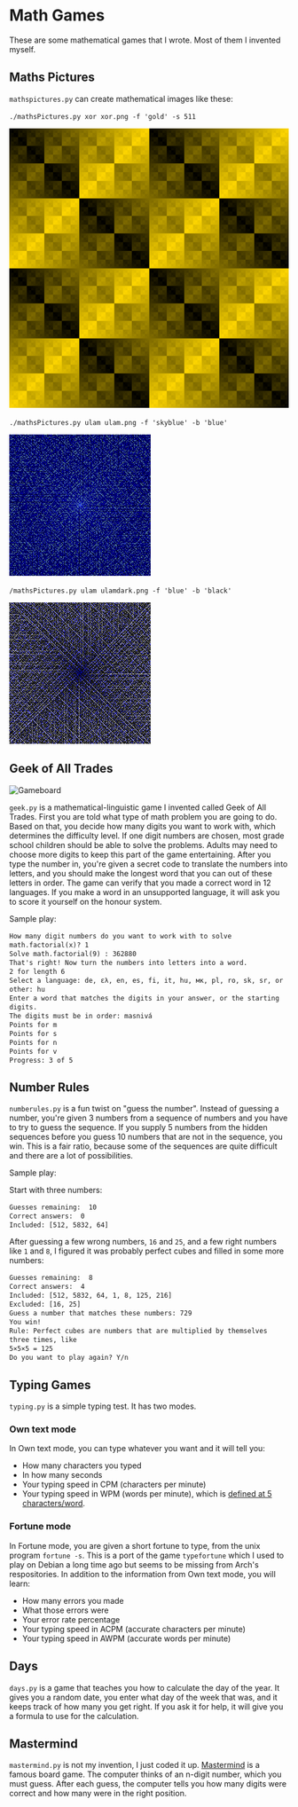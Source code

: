 # Math Games
These are some mathematical games that I wrote. Most of them I invented myself.

## Maths Pictures

`mathspictures.py` can create mathematical images like these:

`./mathsPictures.py xor xor.png -f 'gold' -s 511`

![XOR](./xor.png)

`./mathsPictures.py ulam ulam.png -f 'skyblue' -b 'blue'`

![Ulam spiral](./ulam.png)

`/mathsPictures.py ulam ulamdark.png -f 'blue' -b 'black'`

![Ulam spiral](./ulamdark.png)

## Geek of All Trades

![Gameboard](https://i.imgur.com/AujrAly.png "Gameboard")

`geek.py` is a mathematical-linguistic game I invented called Geek of All Trades. First you are told what type of math problem you are going to do. Based on that, you decide how many digits you want to work with, which determines the difficulty level. If one digit numbers are chosen, most grade school children should be able to solve the problems. Adults may need to choose more digits to keep this part of the game entertaining. After you type the number in, you're given a secret code to translate the numbers into letters, and you should make the longest word that you can out of these letters in order. The game can verify that you made a correct word in 12 languages. If you make a word in an unsupported language, it will ask you to score it yourself on the honour system.

Sample play:

```
How many digit numbers do you want to work with to solve math.factorial(x)? 1
Solve math.factorial(9) : 362880
That's right! Now turn the numbers into letters into a word. 
2 for length 6
Select a language: de, ελ, en, es, fi, it, hu, мк, pl, ro, sk, sr, or other: hu
Enter a word that matches the digits in your answer, or the starting digits.
The digits must be in order: masnivá
Points for m
Points for s
Points for n
Points for v
Progress: 3 of 5
```

## Number Rules
`numberules.py` is a fun twist on "guess the number". Instead of guessing a number, you're given 3 numbers from a sequence of numbers and you have to try to guess the sequence. If you supply 5 numbers from the hidden sequences before you guess 10 numbers that are not in the sequence, you win. This is a fair ratio, because some of the sequences are quite difficult and there are a lot of possibilities.

Sample play:

Start with three numbers:
```
Guesses remaining:  10
Correct answers:  0
Included: [512, 5832, 64]
```

After guessing a few wrong numbers, `16` and `25`, and a few right numbers like `1` and `8`, I figured it was probably perfect cubes and filled in some more numbers:

```
Guesses remaining:  8
Correct answers:  4
Included: [512, 5832, 64, 1, 8, 125, 216]
Excluded: [16, 25]
Guess a number that matches these numbers: 729
You win!
Rule: Perfect cubes are numbers that are multiplied by themselves three times, like
5×5×5 = 125
Do you want to play again? Y/n 
```

## Typing Games
`typing.py` is a simple typing test. It has two modes. 

### Own text mode
In Own text mode, you can type whatever you want and it will tell you:
* How many characters you typed
* In how many seconds
* Your typing speed in CPM (characters per minute)
* Your typing speed in WPM (words per minute), which is [defined at 5 characters/word](https://en.wikipedia.org/wiki/Words_per_minute).

### Fortune mode
In Fortune mode, you are given a short fortune to type, from the unix program `fortune -s`. This is a port of the game `typefortune` which I used to play on Debian a long time ago but seems to be missing from Arch's respositories. In addition to the information from Own text mode, you will learn:
* How many errors you made
* What those errors were
* Your error rate percentage
* Your typing speed in ACPM (accurate characters per minute)
* Your typing speed in AWPM (accurate words per minute)

## Days
`days.py` is a game that teaches you how to calculate the day of the year. It gives you a random date, you enter what day of the week that was, and it keeps track of how many you get right. If you ask it for help, it will give you a formula to use for the calculation.


## Mastermind
`mastermind.py` is not my invention, I just coded it up. [Mastermind](https://en.wikipedia.org/wiki/Mastermind_(board_game)) is a famous board game. The computer thinks of an n-digit number, which you must guess. After each guess, the computer tells you how many digits were correct and how many were in the right position. 
